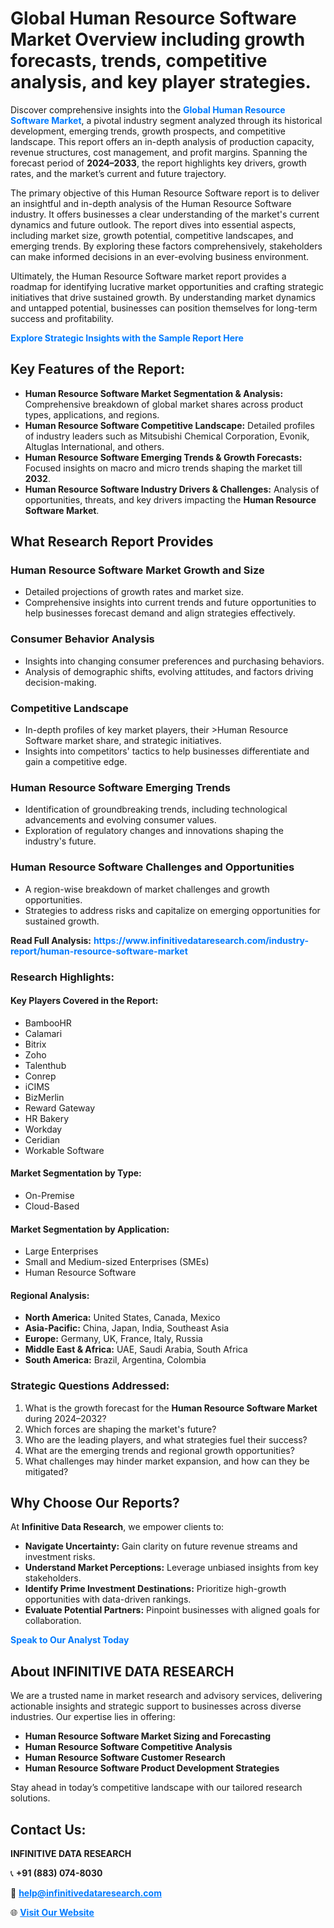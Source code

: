 <h1>Global Human Resource Software Market Overview including growth forecasts, trends, competitive analysis, and key player strategies.</h1>
<p>
Discover comprehensive insights into the 
<a href="https://www.infinitivedataresearch.com/industry-report/human-resource-software-market" rel="dofollow" style="color: #007BFF; text-decoration: none;"><strong>Global Human Resource Software Market</strong></a>, a pivotal industry segment analyzed through its historical development, emerging trends, growth prospects, and competitive landscape. This report offers an in-depth analysis of production capacity, revenue structures, cost management, and profit margins. Spanning the forecast period of <strong>2024–2033</strong>, the report highlights key drivers, growth rates, and the market’s current and future trajectory.
</p>
<p>
The primary objective of this Human Resource Software report is to deliver an insightful and in-depth analysis of the Human Resource Software industry. It offers businesses a clear understanding of the market's current dynamics and future outlook. The report dives into essential aspects, including market size, growth potential, competitive landscapes, and emerging trends. By exploring these factors comprehensively, stakeholders can make informed decisions in an ever-evolving business environment.
</p>
<p>
Ultimately, the Human Resource Software market report provides a roadmap for identifying lucrative market opportunities and crafting strategic initiatives that drive sustained growth. By understanding market dynamics and untapped potential, businesses can position themselves for long-term success and profitability.
</p>
<p>
<a href="https://www.infinitivedataresearch.com/request-sample/reportId=112393" style="color: #007BFF; text-decoration: none;"><strong>Explore Strategic Insights with the Sample Report Here</strong></a>
</p>

<h2>Key Features of the Report:</h2>
<ul>
<li><strong>Human Resource Software Market Segmentation & Analysis:</strong> Comprehensive breakdown of global market shares across product types, applications, and regions.</li>
<li><strong>Human Resource Software Competitive Landscape:</strong> Detailed profiles of industry leaders such as Mitsubishi Chemical Corporation, Evonik, Altuglas International, and others.</li>
<li><strong>Human Resource Software Emerging Trends & Growth Forecasts:</strong> Focused insights on macro and micro trends shaping the market till <strong>2032</strong>.</li>
<li><strong>Human Resource Software Industry Drivers & Challenges:</strong> Analysis of opportunities, threats, and key drivers impacting the <strong>Human Resource Software Market</strong>.</li>
</ul>

<h2>What Research Report Provides</h2>
<h3>Human Resource Software Market Growth and Size</h3>
<ul>
<li>Detailed projections of growth rates and market size.</li>
<li>Comprehensive insights into current trends and future opportunities to help businesses forecast demand and align strategies effectively.</li>
</ul>

<h3>Consumer Behavior Analysis</h3>
<ul>
<li>Insights into changing consumer preferences and purchasing behaviors.</li>
<li>Analysis of demographic shifts, evolving attitudes, and factors driving decision-making.</li>
</ul>

<h3>Competitive Landscape</h3>
<ul>
<li>In-depth profiles of key market players, their >Human Resource Software market share, and strategic initiatives.</li>
<li>Insights into competitors' tactics to help businesses differentiate and gain a competitive edge.</li>
</ul>

<h3>Human Resource Software Emerging Trends</h3>
<ul>
<li>Identification of groundbreaking trends, including technological advancements and evolving consumer values.</li>
<li>Exploration of regulatory changes and innovations shaping the industry's future.</li>
</ul>

<h3>Human Resource Software Challenges and Opportunities</h3>
<ul>
<li>A region-wise breakdown of market challenges and growth opportunities.</li>
<li>Strategies to address risks and capitalize on emerging opportunities for sustained growth.</li>
</ul>
<p><strong>Read Full Analysis:</strong> <a href="https://www.infinitivedataresearch.com/industry-report/human-resource-software-market" rel="dofollow" style="color: #007BFF; text-decoration: none;"><strong>https://www.infinitivedataresearch.com/industry-report/human-resource-software-market</strong></a></p>
<h3>Research Highlights:</h3>
<h4>Key Players Covered in the Report:</h4>
<ul><li>BambooHR</li><li>Calamari</li><li>Bitrix</li><li>Zoho</li><li>Talenthub</li><li>Conrep</li><li>iCIMS</li><li>BizMerlin</li><li>Reward Gateway</li><li>HR Bakery</li><li>Workday</li><li>Ceridian</li><li>Workable Software</li></ul>
<h4>Market Segmentation by Type:</h4>
<ul><li>On-Premise</li><li>Cloud-Based</li></ul>
<h4>Market Segmentation by Application:</h4>
<ul><li>Large Enterprises</li><li>Small and Medium-sized Enterprises (SMEs)</li><li>Human Resource Software</li></ul>

<h4>Regional Analysis:</h4>
<ul>
<li><strong>North America:</strong> United States, Canada, Mexico</li>
<li><strong>Asia-Pacific:</strong> China, Japan, India, Southeast Asia</li>
<li><strong>Europe:</strong> Germany, UK, France, Italy, Russia</li>
<li><strong>Middle East & Africa:</strong> UAE, Saudi Arabia, South Africa</li>
<li><strong>South America:</strong> Brazil, Argentina, Colombia</li>
</ul>

<h3>Strategic Questions Addressed:</h3>
<ol>
<li>What is the growth forecast for the <strong>Human Resource Software Market</strong> during 2024–2032?</li>
<li>Which forces are shaping the market's future?</li>
<li>Who are the leading players, and what strategies fuel their success?</li>
<li>What are the emerging trends and regional growth opportunities?</li>
<li>What challenges may hinder market expansion, and how can they be mitigated?</li>
</ol>

<h2>Why Choose Our Reports?</h2>
<p>At <strong>Infinitive Data Research</strong>, we empower clients to:</p>
<ul>
<li><strong>Navigate Uncertainty:</strong> Gain clarity on future revenue streams and investment risks.</li>
<li><strong>Understand Market Perceptions:</strong> Leverage unbiased insights from key stakeholders.</li>
<li><strong>Identify Prime Investment Destinations:</strong> Prioritize high-growth opportunities with data-driven rankings.</li>
<li><strong>Evaluate Potential Partners:</strong> Pinpoint businesses with aligned goals for collaboration.</li>
</ul>
<p><a href="https://www.infinitivedataresearch.com/industry-report/human-resource-software-market" rel="dofollow" style="color: #007BFF; text-decoration: none;"><strong>Speak to Our Analyst Today</strong></a></p>

<h2>About INFINITIVE DATA RESEARCH</h2>
<p>We are a trusted name in market research and advisory services, delivering actionable insights and strategic support to businesses across diverse industries. Our expertise lies in offering:</p>
<ul>
<li><strong>Human Resource Software Market Sizing and Forecasting</strong></li>
<li><strong>Human Resource Software Competitive Analysis</strong></li>
<li><strong>Human Resource Software Customer Research</strong></li>
<li><strong>Human Resource Software Product Development Strategies</strong></li>
</ul>
<p>Stay ahead in today’s competitive landscape with our tailored research solutions.</p>

<h2>Contact Us:</h2>
<p><strong>INFINITIVE DATA RESEARCH</strong></p>
<p>📞 <strong>+91 (883) 074-8030</strong></p>
<p>📧 <strong><a href="mailto:help@infinitivedataresearch.com" style="color: #007BFF;">help@infinitivedataresearch.com</a></strong></p>
<p>🌐 <strong><a href="https://www.infinitivedataresearch.com" rel="dofollow" style="color: #007BFF;">Visit Our Website</a></strong></p>